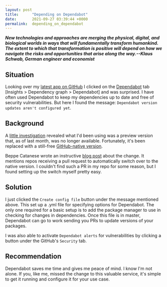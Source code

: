 ```yaml
---
layout: post
title:      "Depending on Dependabot"
date:       2021-09-27 03:39:44 +0000
permalink:  depending_on_dependabot
---
```



***New technologies and approaches are merging the physical, digital, and biological worlds in ways that will fundamentally transform humankind. The extent to which that transformation is positive will depend on how we navigate the risks and opportunities that arise along the way.--Klaus Schwab, German engineer and economist***

## Situation

Looking over my [latest app on GitHub](https://github.com/ronsala/restauranter-frontend) I clicked on the [Dependabot](https://dependabot.com/) tab [Insights > Dependency graph > Dependabot] and was surprised. I have often used Dependabot to keep my dependencies up to date and free of security vulnerabilities. But here I found the message: `Dependabot version updates aren't configured yet`.

## Background

A [little investigation](https://github.blog/changelog/2021-08-03-dependabot-preview-is-shutting-down/) revealed what I'd been using was a preview version that, as of last month, was no longer available. Fortunately, it's been replaced with a still-free [GitHub-native version](https://docs.github.com/en/code-security/supply-chain-security/keeping-your-dependencies-updated-automatically/about-dependabot-version-updates).

Beppe Catanese wrote an instructive [blog post](https://medium.com/geekculture/dependabot-is-github-native-only-6b62d048638) about the change. It mentions repos receiving a pull request to automatically switch over to the native version. I couldn't find such a PR in my repo for some reason, but I found setting up the switch myself pretty easy.

## Solution

I just clicked the `Create config file` button under the message mentioned above. This set up a .yml file for specifying options for Dependabot. The only one required for a basic setup is to add the package manager to use in checking for changes in dependencies. Once this file is in master, Dependabot can go to work sending you PRs to update versions of your packages.

I was also able to activate `Dependabot alerts` for vulnerabilities by clicking a button under the GitHub's `Security` tab.

## Recommendation

Dependabot saves me time and gives me peace of mind. I know I'm not alone. If you, like me, missed the change to this valuable service, it's simple to get it running and configure it for your use case.

